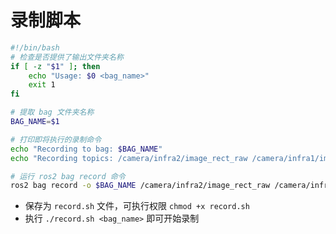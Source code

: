 # 录制脚本

```bash
#!/bin/bash
# 检查是否提供了输出文件夹名称
if [ -z "$1" ]; then
    echo "Usage: $0 <bag_name>"
    exit 1
fi

# 提取 bag 文件夹名称
BAG_NAME=$1

# 打印即将执行的录制命令
echo "Recording to bag: $BAG_NAME"
echo "Recording topics: /camera/infra2/image_rect_raw /camera/infra1/image_rect_raw /camera/imu"

# 运行 ros2 bag record 命令
ros2 bag record -o $BAG_NAME /camera/infra2/image_rect_raw /camera/infra1/image_rect_raw /camera/imu

```

- 保存为 `record.sh` 文件，可执行权限 `chmod +x record.sh`
- 执行 `./record.sh <bag_name>` 即可开始录制


